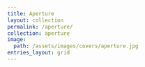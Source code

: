 ```yaml
---
title: Aperture
layout: collection
permalink: /aperture/
collection: aperture
image:
  path: /assets/images/covers/aperture.jpg
entries_layout: grid
---
```

